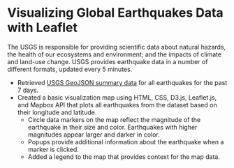 # Visualizing Global Earthquakes Data with Leaflet

The USGS is responsible for providing scientific data about natural hazards, the health of our ecosystems and environment; and the impacts of climate and land-use change. USGS provides earthquake data in a number of different formats, updated every 5 minutes.

* Retrieved [USGS GeoJSON summary data](https://earthquake.usgs.gov/earthquakes/feed/v1.0/summary/all_week.geojson) for all earthquakes for the past 7 days.
* Created a basic visualization map using HTML, CSS, D3.js, Leaflet.js, and Mapbox API that plots all earthquakes from the dataset based on their longitude and latitude.
  * Circle data markers on the map reflect the magnitude of the earthquake in their size and color. Earthquakes with higher magnitudes appear larger and darker in color.
  * Popups provide additional information about the earthquake when a marker is clicked.
  * Added a legend to the map that provides context for the map data.
